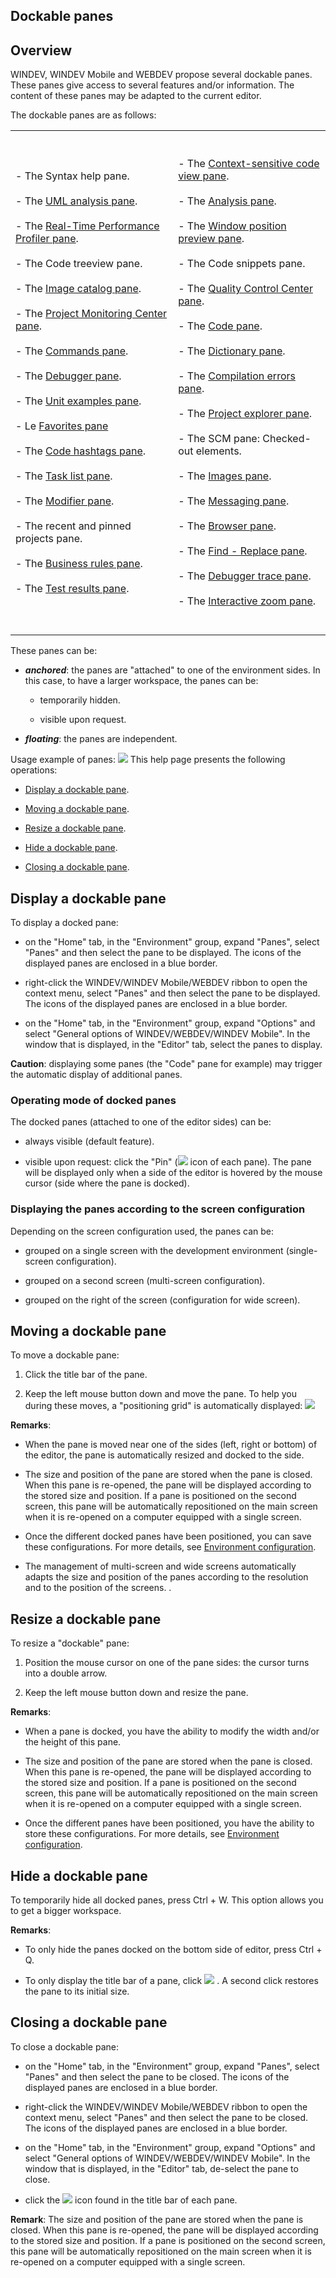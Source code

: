 


## Dockable panes
			



<a name="NOTE1"></a>
<a name="NOTE1_1"></a>


## Overview
<a name="overview_ELTTEXTE000379"></a>
WINDEV, WINDEV Mobile and WEBDEV propose several dockable panes. These panes give access to several features and/or information. The content of these panes may be adapted to the current editor.

The dockable panes are as follows:


|   |   |
| --- | --- |
| <br><br>- The Syntax help pane.<br><br>- The [UML analysis pane](../Editeurs/2027016.md).<br><br>- The [Real-Time Performance Profiler pane](../Editeurs/2027040.md).<br><br>- The Code treeview pane.<br><br>- The [Image catalog pane](../Editeurs/2027019.md).<br><br>- The [Project Monitoring Center pane](../Editeurs/2027017.md).<br><br>- The [Commands pane](../Editeurs/2027010.md).<br><br>- The [Debugger pane](../Editeurs/2027030.md).<br><br>- The [Unit examples pane](../Editeurs/2027034.md).<br><br>- Le [Favorites pane](../Editeurs/2027027.md)<br><br>- The [Code hashtags pane](../Editeurs/2027039.md).<br><br>- The [Task list pane](../Editeurs/2027015.md).<br><br>- The [Modifier pane](../Editeurs/2027006.md).<br><br>- The recent and pinned projects pane.<br><br>- The [Business rules pane](../Editeurs/2027024.md).<br><br>- The [Test results pane](../Editeurs/2027037.md).<br><br><br> | <br><br>- The [Context-sensitive code view pane](../Editeurs/2027033.md).<br><br>- The [Analysis pane](../Editeurs/2027012.md).<br><br>- The [Window position preview pane](../Editeurs/2027002.md).<br><br>- The Code snippets pane. <br><br>- The [Quality Control Center pane](../Editeurs/2027018.md).<br><br>- The [Code pane](../Editeurs/2027009.md).<br><br>- The [Dictionary pane](../Editeurs/2027014.md).<br><br>- The [Compilation errors pane](../Editeurs/2027031.md).<br><br>- The [Project explorer pane](../Editeurs/2027029.md).<br><br>- The SCM pane: Checked-out elements. <br><br>- The [Images pane](../Editeurs/2027036.md).<br><br>- The [Messaging pane](../Editeurs/2027021.md).<br><br>- The [Browser pane](../Editeurs/2027005.md).<br><br>- The [Find - Replace pane](../Editeurs/2027013.md).<br><br>- The [Debugger trace pane](../Editeurs/2027028.md).<br><br>- The [Interactive zoom pane](../Editeurs/2027020.md).<br><br><br> |

These panes can be:

- ***anchored***: the panes are "attached" to one of the environment sides.
	In this case, to have a larger workspace, the panes can be:

	- temporarily hidden.

	- visible upon request.




- ***floating***: the panes are independent.




Usage example of panes: ![](https://doc.pcsoft.fr/en-US/images/image.awp?langid=3&name=FenAncrable.gif)
This help page presents the following operations:

- [Display a dockable pane](#NOTE2_1).

- [Moving a dockable pane](#NOTE3_1).

- [Resize a dockable pane](#NOTE4_1).

- [Hide a dockable pane](#NOTE5_1).

- [Closing a dockable pane](#NOTE6_1).




<a name="NOTE2"></a>
<a name="NOTE2_1"></a>


## Display a dockable pane
<a name="display_dockable_pane_ELTTEXTE000403"></a>
To display a docked pane: 

- on the "Home" tab, in the "Environment" group, expand "Panes", select "Panes" and then select the pane to be displayed. The icons of the displayed panes are enclosed in a blue border.

- right-click the WINDEV/WINDEV Mobile/WEBDEV ribbon to open the context menu, select "Panes" and then select the pane to be displayed. The icons of the displayed panes are enclosed in a blue border.

- on the "Home" tab, in the "Environment" group, expand "Options" and select "General options of WINDEV/WEBDEV/WINDEV Mobile". In the window that is displayed, in the "Editor" tab, select the panes to display.


**Caution**: displaying some panes (the "Code" pane for example) may trigger the automatic display of additional panes.
<a name="NOTE2_2"></a>


### Operating mode of docked panes
<a name="operating_mode_docked_panes_ELTPARAGRAPHE000220"></a>

The docked panes (attached to one of the editor sides) can be:

- always visible (default feature).

- visible upon request: click the "Pin" (![](https://doc.pcsoft.fr/en-US/images/image.awp?langid=3&name=ico_cadenas.gif)
 icon of each pane). The pane will be displayed only when a side of the editor is hovered by the mouse cursor (side where the pane is docked).



<a name="NOTE2_3"></a>


### Displaying the panes according to the screen configuration
<a name="displaying_the_panes_according_the_screen_configuration_ELTPARAGRAPHE000232"></a>

Depending on the screen configuration used, the panes can be:

- grouped on a single screen with the development environment (single-screen configuration).

- grouped on a second screen (multi-screen configuration).

- grouped on the right of the screen (configuration for wide screen).




<a name="NOTE3"></a>
<a name="NOTE3_1"></a>


## Moving a dockable pane
<a name="moving_dockable_pane_ELTTEXTE000439"></a>
To move a dockable pane:

1. Click the title bar of the pane.

2. Keep the left mouse button down and move the pane. To help you during these moves, a "positioning grid" is automatically displayed: ![](https://doc.pcsoft.fr/en-US/images/image.awp?langid=3&name=PalettePosition.GIF)





**Remarks**: 

- When the pane is moved near one of the sides (left, right or bottom) of the editor, the pane is automatically resized and docked to the side.

- The size and position of the pane are stored when the pane is closed. When this pane is re-opened, the pane will be displayed according to the stored size and position. If a pane is positioned on the second screen, this pane will be automatically repositioned on the main screen when it is re-opened on a computer equipped with a single screen.

- Once the different docked panes have been positioned, you can save these configurations. For more details, see [Environment configuration](../Editeurs/9000065.md).

- The management of multi-screen and wide screens automatically adapts the size and position of the panes according to the resolution and to the position of the screens. .




<a name="NOTE4"></a>
<a name="NOTE4_1"></a>


## Resize a dockable pane
<a name="resize_dockable_pane_ELTTEXTE000463"></a>
To resize a "dockable" pane:

1. Position the mouse cursor on one of the pane sides: the cursor turns into a double arrow.

2. Keep the left mouse button down and resize the pane.




**Remarks**:

- When a pane is docked, you have the ability to modify the width and/or the height of this pane.

- The size and position of the pane are stored when the pane is closed. When this pane is re-opened, the pane will be displayed according to the stored size and position. If a pane is positioned on the second screen, this pane will be automatically repositioned on the main screen when it is re-opened on a computer equipped with a single screen.

- Once the different panes have been positioned, you have the ability to store these configurations. For more details, see [Environment configuration](../Editeurs/9000065.md).




<a name="NOTE5"></a>
<a name="NOTE5_1"></a>


## Hide a dockable pane
<a name="hide_dockable_pane_ELTTEXTE000487"></a>
To temporarily hide all docked panes, press Ctrl + W. This option allows you to get a bigger workspace.

**Remarks**: 

- To only hide the panes docked on the bottom side of editor, press Ctrl + Q.

- To only display the title bar of a pane, click ![](https://doc.pcsoft.fr/en-US/images/image.awp?langid=3&name=IconeReduitFenAncrable.gif)
. A second click restores the pane to its initial size.




<a name="NOTE6"></a>
<a name="NOTE6_1"></a>


## Closing a dockable pane
<a name="closing_dockable_pane_ELTTEXTE000511"></a>
To close a dockable pane:

- on the "Home" tab, in the "Environment" group, expand "Panes", select "Panes" and then select the pane to be closed. The icons of the displayed panes are enclosed in a blue border.

- right-click the WINDEV/WINDEV Mobile/WEBDEV ribbon to open the context menu, select "Panes" and then select the pane to be closed. The icons of the displayed panes are enclosed in a blue border.

- on the "Home" tab, in the "Environment" group, expand "Options" and select "General options of WINDEV/WEBDEV/WINDEV Mobile". In the window that is displayed, in the "Editor" tab, de-select the pane to close.

- click the ![](https://doc.pcsoft.fr/en-US/images/image.awp?langid=3&name=IconerFermerFenAncrable.gif)
 icon found in the title bar of each pane.




**Remark**: The size and position of the pane are stored when the pane is closed. When this pane is re-opened, the pane will be displayed according to the stored size and position. If a pane is positioned on the second screen, this pane will be automatically repositioned on the main screen when it is re-opened on a computer equipped with a single screen.



